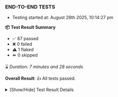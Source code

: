 ### END-TO-END TESTS

- Testing started at: August 28th 2025, 10:14:27 pm

**📦 Test Result Summary**

- ✅ 87 passed
- ❌ 0 failed
- ⚠️ 1 flaked
- ⏩ 0 skipped

⌛ _Duration: 7 minutes and 28 seconds_

**Overall Result**: 👍 All tests passed.



<details>
    <summary>[Show/Hide] Test Result Details</summary>
    <div markdown="1">

| Test | Browser | Test Case | Tags | Result |
| :---: | :---: | :--- | :---: | :---: |
| 1 | chromium-meshery-provider | Add a cluster connection by uploading kubeconfig file |  | ⚠️ |

</div>
</details>


<!-- To see the full report, please visit our CI/CD pipeline with reporter. -->